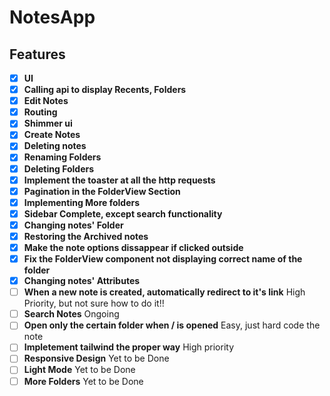 # NotesApp
## Features

- [x] **UI** 
- [x] **Calling api to display Recents, Folders** 
- [x] **Edit Notes** 
- [x] **Routing** 
- [x] **Shimmer ui** 
- [x] **Create Notes** 
- [x] **Deleting notes** 
- [x] **Renaming Folders** 
- [x] **Deleting Folders** 
- [x] **Implement the toaster at all the http requests** 
- [x] **Pagination in the FolderView Section** 
- [x] **Implementing More folders** 
- [x] **Sidebar Complete, except search functionality** 
- [x] **Changing notes' Folder**
- [x] **Restoring the Archived notes**
- [x] **Make the note options dissappear if clicked outside**
- [x] **Fix the FolderView component not displaying correct name of the folder**
- [x] **Changing notes' Attributes**
- [ ] **When a new note is created, automatically redirect to it's link** High Priority, but not sure how to do it!!
- [ ] **Search Notes** Ongoing
- [ ] **Open only the certain folder when / is opened** Easy, just hard code the note
- [ ] **Impletement tailwind the proper way** High priority
- [ ] **Responsive Design** Yet to be Done
- [ ] **Light Mode** Yet to be Done
- [ ] **More Folders** Yet to be Done